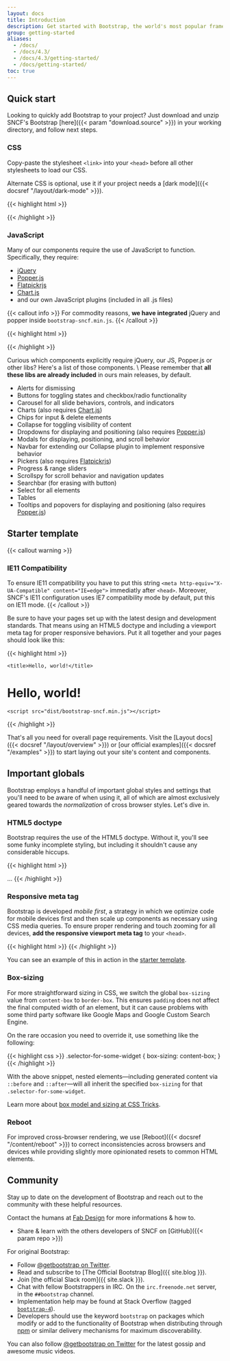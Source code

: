 ```yaml
---
layout: docs
title: Introduction
description: Get started with Bootstrap, the world's most popular framework for building responsive, mobile-first sites, with a template starter page, adapted for SNCF.
group: getting-started
aliases:
  - /docs/
  - /docs/4.3/
  - /docs/4.3/getting-started/
  - /docs/getting-started/
toc: true
---
```


## Quick start

Looking to quickly add Bootstrap to your project? Just download and unzip SNCF's Bootstrap [here]({{< param "download.source" >}}) in your working directory, and follow next steps.

### CSS

Copy-paste the stylesheet `<link>` into your `<head>` before all other stylesheets to load our CSS.

Alternate CSS is optional, use it if your project needs a [dark mode]({{< docsref "/layout/dark-mode" >}}).

{{< highlight html >}}
<link rel="stylesheet" href="/bootstrap-sncf.min.css">
<link rel="stylesheet alternate" href="/bootstrap-sncf.darkmode.min.css">
{{< /highlight >}}

### JavaScript

Many of our components require the use of JavaScript to function. Specifically, they require:

- [jQuery](https://jquery.com)
- [Popper.js](https://popper.js.org/)
- [Flatpickrjs](https://flatpickr.js.org/)
- [Chart.js](https://www.chartjs.org/)
- and our own JavaScript plugins (included in all .js files)

{{< callout info >}}
For commodity reasons, **we have integrated** jQuery and popper inside `bootstrap-sncf.min.js`.
{{< /callout >}}

{{< highlight html >}}
<script src="/bootstrap-sncf.min.js"></script>
{{< /highlight >}}

Curious which components explicitly require jQuery, our JS, Popper.js or other libs? Here's a list of those components. \\
Please remember that **all these libs are already included** in ours main releases, by default.

- Alerts for dismissing
- Buttons for toggling states and checkbox/radio functionality
- Carousel for all slide behaviors, controls, and indicators
- Charts (also requires [Chart.js](https://www.chartjs.org/))
- Chips for input & delete elements
- Collapse for toggling visibility of content
- Dropdowns for displaying and positioning (also requires [Popper.js](https://popper.js.org/))
- Modals for displaying, positioning, and scroll behavior
- Navbar for extending our Collapse plugin to implement responsive behavior
- Pickers (also requires [Flatpickrjs](https://flatpickr.js.org/))
- Progress & range sliders
- Scrollspy for scroll behavior and navigation updates
- Searchbar (for erasing with button)
- Select for all elements
- Tables
- Tooltips and popovers for displaying and positioning (also requires [Popper.js](https://popper.js.org/))

## Starter template

{{< callout warning >}}
### IE11 Compatibility
To ensure IE11 compatibility you have to put this string `<meta http-equiv="X-UA-Compatible" content="IE=edge">` immediatly after `<head>`.
Moreover, SNCF's IE11 configuration uses IE7 compatibility mode by default, put this on IE11 mode.
{{< /callout >}}

Be sure to have your pages set up with the latest design and development standards. That means using an HTML5 doctype and including a viewport meta tag for proper responsive behaviors. Put it all together and your pages should look like this:

{{< highlight html >}}
<!doctype html>
<html lang="en">
  <head>
    <!-- IE 11 compatibility -->
    <meta http-equiv="X-UA-Compatible" content="IE=edge">
    <!-- Required meta tags -->
    <meta charset="utf-8">
    <meta name="viewport" content="width=device-width, initial-scale=1, shrink-to-fit=no">
    <!-- Bootstrap CSS -->
    <link rel="stylesheet" href="dist/bootstrap-sncf.min.css">

    <title>Hello, world!</title>
  </head>
  <body>
    <h1>Hello, world!</h1>

    <script src="dist/bootstrap-sncf.min.js"></script>
  </body>
</html>
{{< /highlight >}}

That's all you need for overall page requirements. Visit the [Layout docs]({{< docsref "/layout/overview" >}}) or [our official examples]({{< docsref "/examples" >}}) to start laying out your site's content and components.

## Important globals

Bootstrap employs a handful of important global styles and settings that you'll need to be aware of when using it, all of which are almost exclusively geared towards the *normalization* of cross browser styles. Let's dive in.

### HTML5 doctype

Bootstrap requires the use of the HTML5 doctype. Without it, you'll see some funky incomplete styling, but including it shouldn't cause any considerable hiccups.

{{< highlight html >}}
<!doctype html>
<html lang="en">
  ...
</html>
{{< /highlight >}}

### Responsive meta tag

Bootstrap is developed *mobile first*, a strategy in which we optimize code for mobile devices first and then scale up components as necessary using CSS media queries. To ensure proper rendering and touch zooming for all devices, **add the responsive viewport meta tag** to your `<head>`.

{{< highlight html >}}
<meta name="viewport" content="width=device-width, initial-scale=1, shrink-to-fit=no">
{{< /highlight >}}

You can see an example of this in action in the [starter template](#starter-template).

### Box-sizing

For more straightforward sizing in CSS, we switch the global `box-sizing` value from `content-box` to `border-box`. This ensures `padding` does not affect the final computed width of an element, but it can cause problems with some third party software like Google Maps and Google Custom Search Engine.

On the rare occasion you need to override it, use something like the following:

{{< highlight css >}}
.selector-for-some-widget {
  box-sizing: content-box;
}
{{< /highlight >}}

With the above snippet, nested elements—including generated content via `::before` and `::after`—will all inherit the specified `box-sizing` for that `.selector-for-some-widget`.

Learn more about [box model and sizing at CSS Tricks](https://css-tricks.com/box-sizing/).

### Reboot

For improved cross-browser rendering, we use [Reboot]({{< docsref "/content/reboot" >}}) to correct inconsistencies across browsers and devices while providing slightly more opinionated resets to common HTML elements.

## Community

Stay up to date on the development of Bootstrap and reach out to the community with these helpful resources.

Contact the humans at [Fab Design](mailto:design.fab@sncf.fr) for more informations & how to.

- Share & learn with the others developers of SNCF on [GitHub]({{< param repo >}})

For original Bootstrap:

- Follow [@getbootstrap on Twitter](https://twitter.com/getbootstrap).
- Read and subscribe to [The Official Bootstrap Blog]({{ site.blog }}).
- Join [the official Slack room]({{ site.slack }}).
- Chat with fellow Bootstrappers in IRC. On the `irc.freenode.net` server, in the `##bootstrap` channel.
- Implementation help may be found at Stack Overflow (tagged [`bootstrap-4`](https://stackoverflow.com/questions/tagged/bootstrap-4)).
- Developers should use the keyword `bootstrap` on packages which modify or add to the functionality of Bootstrap when distributing through [npm](https://www.npmjs.com/browse/keyword/bootstrap) or similar delivery mechanisms for maximum discoverability.

You can also follow [@getbootstrap on Twitter](https://twitter.com/getbootstrap) for the latest gossip and awesome music videos.
